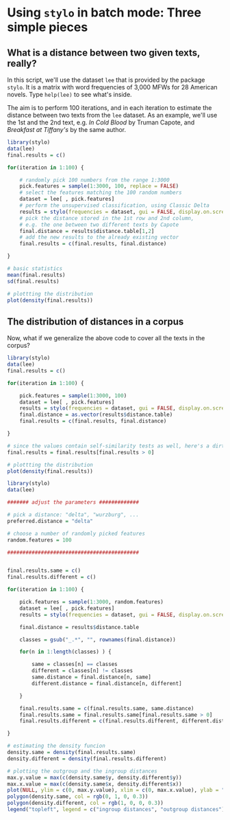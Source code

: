 


# Using `stylo` in batch mode: Three simple pieces



## What is a distance between two given texts, really?

In this script, we'll use the dataset `lee` that is provided by the package `stylo`. It is a matrix with word frequencies of 3,000 MFWs for 28 American novels. Type `help(lee)` to see what's inside.

The aim is to perform 100 iterations, and in each iteration to estimate the distance between two texts from the `lee` dataset. As an example, we'll use the 1st and the 2nd text, e.g. _In Cold Blood_ by Truman Capote, and _Breakfast at Tiffany's_ by the same author.


``` R
library(stylo)
data(lee)
final.results = c()

for(iteration in 1:100) {

    # randomly pick 100 numbers from the range 1:3000
    pick.features = sample(1:3000, 100, replace = FALSE)
    # select the features matching the 100 random numbers
    dataset = lee[ , pick.features]
    # perform the unsupervised classification, using Classic Delta
    results = stylo(frequencies = dataset, gui = FALSE, display.on.screen = FALSE)
    # pick the distance stored in the 1st row and 2nd column,
    # e.g. the one between two different texts by Capote
    final.distance = results$distance.table[1,2]
    # add the new results to the already existing vector
    final.results = c(final.results, final.distance)

}

# basic statistics
mean(final.results)
sd(final.results)

# plottting the distribution
plot(density(final.results))
```



## The distribution of distances in a corpus

Now, what if we generalize the above code to cover all the texts in the corpus? 


``` R
library(stylo)
data(lee)
final.results = c()

for(iteration in 1:100) {

    pick.features = sample(1:3000, 100)
    dataset = lee[ , pick.features]
    results = stylo(frequencies = dataset, gui = FALSE, display.on.screen = FALSE)
    final.distance = as.vector(results$distance.table)
    final.results = c(final.results, final.distance)

}

# since the values contain self-similarity tests as well, here's a dirty trick to get rid of 0 values from the results:
final.results = final.results[final.results > 0]

# plottting the distribution
plot(density(final.results))
```




``` R
library(stylo)
data(lee)

####### adjust the parameters #############

# pick a distance: "delta", "wurzburg", ...
preferred.distance = "delta" 

# choose a number of randomly picked features
random.features = 100

###########################################


final.results.same = c()
final.results.different = c()

for(iteration in 1:100) {

    pick.features = sample(1:3000, random.features)
    dataset = lee[ , pick.features]
    results = stylo(frequencies = dataset, gui = FALSE, display.on.screen = FALSE, mfw.min = 3000, mfw.max = 3000, distance.measure = preferred.distance)

    final.distance = results$distance.table

    classes = gsub("_.*", "", rownames(final.distance))

    for(n in 1:length(classes) ) {

        same = classes[n] == classes
        different = classes[n] != classes
        same.distance = final.distance[n, same]
        different.distance = final.distance[n, different]

    }

    final.results.same = c(final.results.same, same.distance)
    final.results.same = final.results.same[final.results.same > 0]
    final.results.different = c(final.results.different, different.distance)

}

# estimating the density funcion
density.same = density(final.results.same)
density.different = density(final.results.different)

# plotting the outgroup and the ingroup distances
max.y.value = max(c(density.same$y, density.different$y))
max.x.value = max(c(density.same$x, density.different$x))
plot(NULL, ylim = c(0, max.y.value), xlim = c(0, max.x.value), ylab = "density", xlab = "distance")
polygon(density.same, col = rgb(0, 1, 0, 0.3))
polygon(density.different, col = rgb(1, 0, 0, 0.3))
legend("topleft", legend = c("ingroup distances", "outgroup distances"), lty = 1, lwd = 5, col = c(fancy.green, fancy.red), bty = "n")
```






